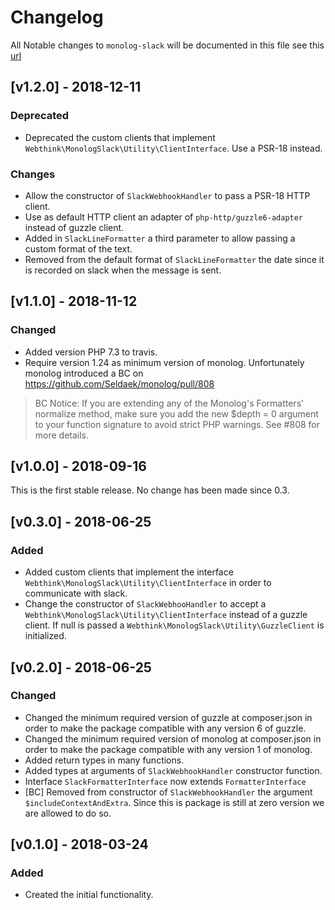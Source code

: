 # Changelog

All Notable changes to `monolog-slack` will be documented in this file see this [url](http://keepachangelog.com/)

## [v1.2.0] - 2018-12-11

### Deprecated
- Deprecated the custom clients that implement `Webthink\MonologSlack\Utility\ClientInterface`. Use a PSR-18 instead.

### Changes
- Allow the constructor of `SlackWebhookHandler` to pass a PSR-18 HTTP client.
- Use as default HTTP client an adapter of `php-http/guzzle6-adapter` instead of guzzle client.
- Added in `SlackLineFormatter` a third parameter to allow passing a custom format of the text.
- Removed from the default format of `SlackLineFormatter` the date since it is recorded on slack when the message is sent. 

## [v1.1.0] - 2018-11-12

### Changed
- Added version PHP 7.3 to travis.
- Require version 1.24 as minimum version of monolog. Unfortunately monolog introduced a BC on https://github.com/Seldaek/monolog/pull/808

> BC Notice: If you are extending any of the Monolog's Formatters' normalize method, make sure you add the new $depth = 0 argument to your function signature to avoid strict PHP warnings. See #808 for more details.

## [v1.0.0] - 2018-09-16

This is the first stable release. No change has been made since 0.3.

## [v0.3.0] - 2018-06-25

### Added
- Added custom clients that implement the interface `Webthink\MonologSlack\Utility\ClientInterface` in order to communicate
with slack.
- Change the constructor of `SlackWebhooHandler` to accept a `Webthink\MonologSlack\Utility\ClientInterface` instead of
a guzzle client. If null is passed a `Webthink\MonologSlack\Utility\GuzzleClient` is initialized.

## [v0.2.0] - 2018-06-25

### Changed
- Changed the minimum required version of guzzle at composer.json in order to make the package compatible with any version 6 of guzzle.
- Changed the minimum required version of monolog at composer.json in order to make the package compatible with any version 1 of monolog.
- Added return types in many functions.
- Added types at arguments of `SlackWebhookHandler` constructor function.
- Interface `SlackFormatterInterface` now extends `FormatterInterface`
- [BC] Removed from constructor of `SlackWebhookHandler` the argument `$includeContextAndExtra`. Since this is package
is still at zero version we are allowed to do so.

## [v0.1.0] - 2018-03-24

### Added
- Created the initial functionality.
